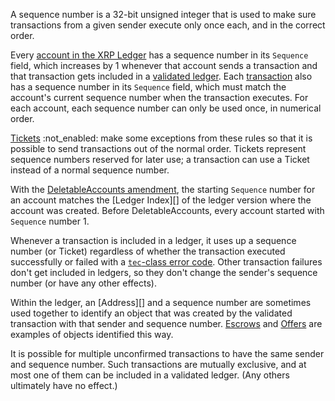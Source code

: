 A sequence number is a 32-bit unsigned integer that is used to make sure transactions from a given sender execute only once each, and in the correct order.

Every [account in the XRP Ledger](accounts.html) has a sequence number in its `Sequence` field, which increases by 1 whenever that account sends a transaction and that transaction gets included in a [validated ledger](ledgers.html). Each [transaction](transaction-basics.html) also has a sequence number in its `Sequence` field, which must match the account's current sequence number when the transaction executes. For each account, each sequence number can only be used once, in numerical order.

[Tickets](tickets.html) :not_enabled: make some exceptions from these rules so that it is possible to send transactions out of the normal order. Tickets represent sequence numbers reserved for later use; a transaction can use a Ticket instead of a normal sequence number.

With the [DeletableAccounts amendment](known-amendments.html#deletableaccounts), the starting `Sequence` number for an account matches the [Ledger Index][] of the ledger version where the account was created. Before DeletableAccounts, every account started with `Sequence` number 1.

Whenever a transaction is included in a ledger, it uses up a sequence number (or Ticket) regardless of whether the transaction executed successfully or failed with a [`tec`-class error code](tec-codes.html). Other transaction failures don't get included in ledgers, so they don't change the sender's sequence number (or have any other effects).

Within the ledger, an [Address][] and a sequence number are sometimes used together to identify an object that was created by the validated transaction with that sender and sequence number. [Escrows](escrow.html) and [Offers](offers.html) are examples of objects identified this way.

It is possible for multiple unconfirmed transactions to have the same sender and sequence number. Such transactions are mutually exclusive, and at most one of them can be included in a validated ledger. (Any others ultimately have no effect.)
